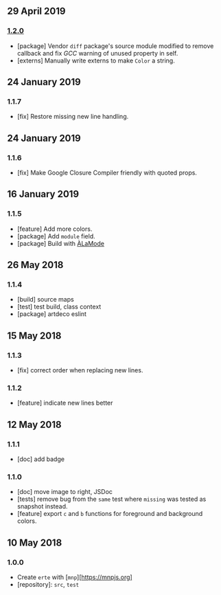 ## 29 April 2019

### [1.2.0](https://github.com/artdecocode/erte/compare/v1.1.7...v1.2.0)

- [package] Vendor `diff` package's source module modified to remove callback and fix _GCC_ warning of unused property in self.
- [externs] Manually write externs to make `Color` a string.

## 24 January 2019

### 1.1.7

- [fix] Restore missing new line handling.

## 24 January 2019

### 1.1.6

- [fix] Make Google Closure Compiler friendly with quoted props.

## 16 January 2019

### 1.1.5

- [feature] Add more colors.
- [package] Add `module` field.
- [package] Build with [ÀLaMode](https://alamode.cc)

## 26 May 2018

### 1.1.4

- [build] source maps
- [test] test build, class context
- [package] artdeco eslint

## 15 May 2018

### 1.1.3

- [fix] correct order when replacing new lines.

### 1.1.2

- [feature] indicate new lines better

## 12 May 2018

### 1.1.1

- [doc] add badge

### 1.1.0

- [doc] move image to right, JSDoc
- [tests] remove bug from the `same` test where `missing` was tested as snapshot instead.
- [feature] export `c` and `b` functions for foreground and background colors.

## 10 May 2018

### 1.0.0

- Create `erte` with [`mnp`][https://mnpjs.org]
- [repository]: `src`, `test`
